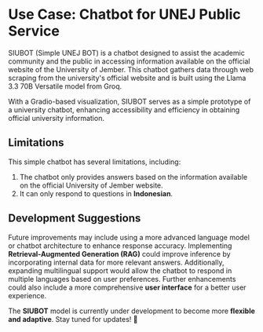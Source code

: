 # **Use Case: Chatbot for UNEJ Public Service**
SIUBOT (Simple UNEJ BOT) is a chatbot designed to assist the academic community and the public in accessing information available on the official website of the University of Jember. This chatbot gathers data through web scraping from the university's official website and is built using the Llama 3.3 70B Versatile model from Groq.

With a Gradio-based visualization, SIUBOT serves as a simple prototype of a university chatbot, enhancing accessibility and efficiency in obtaining official university information.

## **Limitations**  
This simple chatbot has several limitations, including:  
1. The chatbot only provides answers based on the information available on the official University of Jember website.  
2. It can only respond to questions in **Indonesian**.  

## **Development Suggestions**  
Future improvements may include using a more advanced language model or chatbot architecture to enhance response accuracy. Implementing **Retrieval-Augmented Generation (RAG)** could improve inference by incorporating internal data for more relevant answers. Additionally, expanding multilingual support would allow the chatbot to respond in multiple languages based on user preferences. Further enhancements could also include a more comprehensive **user interface** for a better user experience. 

The **SIUBOT** model is currently under development to become more **flexible and adaptive**. Stay tuned for updates! 🚀
